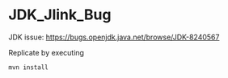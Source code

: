 # JDK_Jlink_Bug

JDK issue: <https://bugs.openjdk.java.net/browse/JDK-8240567>

Replicate by executing

    mvn install
